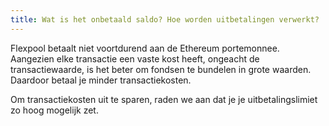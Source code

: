 ```yaml
---
title: Wat is het onbetaald saldo? Hoe worden uitbetalingen verwerkt?
---
```


Flexpool betaalt niet voortdurend aan de Ethereum portemonnee. Aangezien elke transactie een vaste kost heeft, ongeacht de transactiewaarde, is het beter om fondsen te bundelen in grote waarden. Daardoor betaal je minder transactiekosten.

Om transactiekosten uit te sparen, raden we aan dat je je uitbetalingslimiet zo hoog mogelijk zet. 